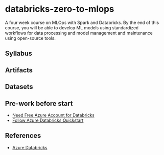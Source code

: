 # databricks-zero-to-mlops

A four week course on MLOps with Spark and Databricks.  By the end of this course, you will be able to develop ML models using standardized workflows for data processing and model management and maintenance using open-source tools.

## Syllabus

## Artifacts

## Datasets

## Pre-work before start

* [Need Free Azure Account for Databricks](https://azure.microsoft.com/free/)
* [Follow Azure Databricks Quickstart](https://docs.microsoft.com/en-us/azure/databricks/scenarios/quickstart-create-databricks-workspace-portal?tabs=azure-portal)

## References

* [Azure Databricks](https://azure.microsoft.com/en-us/services/databricks/)
